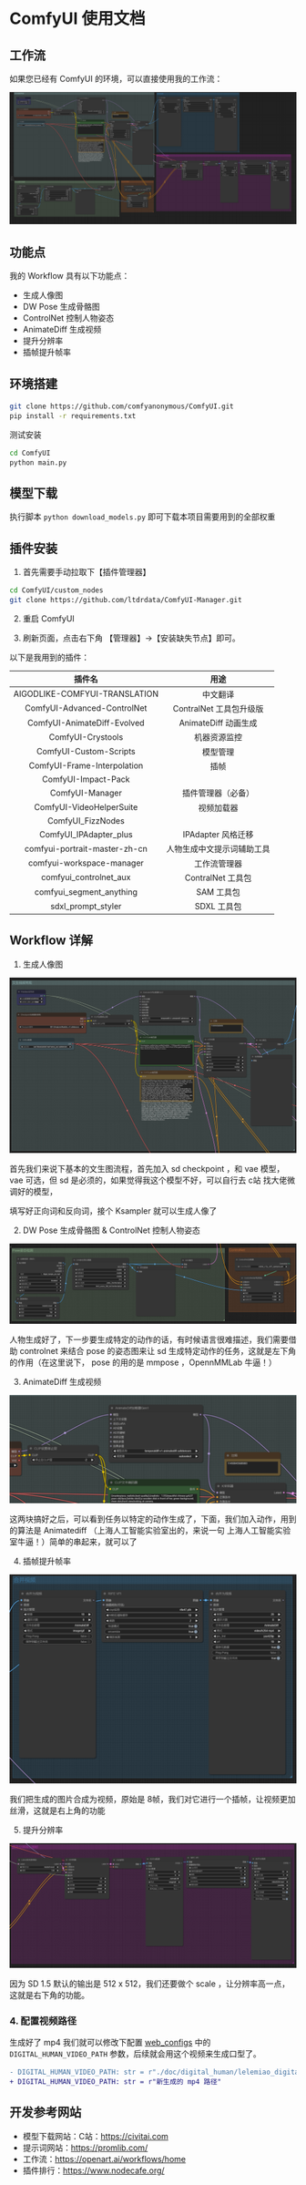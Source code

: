 # ComfyUI 使用文档

## 工作流

如果您已经有 ComfyUI 的环境，可以直接使用我的工作流：

<p align="center">
  <img src="./streamer-sales-lelemiao-workflow-v1.0.png" alt="Demo gif" >
</p>


## 功能点

我的 Workflow 具有以下功能点：

- 生成人像图
- DW Pose 生成骨骼图
- ControlNet 控制人物姿态
- AnimateDiff 生成视频
- 提升分辨率
- 插帧提升帧率

## 环境搭建

```bash
git clone https://github.com/comfyanonymous/ComfyUI.git
pip install -r requirements.txt
```

测试安装

```bash
cd ComfyUI
python main.py
```

## 模型下载

执行脚本 `python download_models.py` 即可下载本项目需要用到的全部权重

## 插件安装

1. 首先需要手动拉取下【插件管理器】

```bash
cd ComfyUI/custom_nodes
git clone https://github.com/ltdrdata/ComfyUI-Manager.git
```

2. 重启 ComfyUI

3. 刷新页面，点击右下角 【管理器】->【安装缺失节点】即可。

以下是我用到的插件：

|            插件名             |            用途            |
| :---------------------------: | :------------------------: |
| AIGODLIKE-COMFYUI-TRANSLATION |          中文翻译          |
|  ComfyUI-Advanced-ControlNet  |  ContralNet 工具包升级版   |
|  ComfyUI-AnimateDiff-Evolved  |    AnimateDiff 动画生成    |
|       ComfyUI-Crystools       |        机器资源监控        |
|    ComfyUI-Custom-Scripts     |          模型管理          |
|  ComfyUI-Frame-Interpolation  |            插帧            |
|      ComfyUI-Impact-Pack      |                            |
|        ComfyUI-Manager        |     插件管理器（必备）     |
|   ComfyUI-VideoHelperSuite    |         视频加载器         |
|       ComfyUI_FizzNodes       |                            |
|    ComfyUI_IPAdapter_plus     |     IPAdapter 风格迁移     |
| comfyui-portrait-master-zh-cn | 人物生成中文提示词辅助工具 |
|   comfyui-workspace-manager   |        工作流管理器        |
|    comfyui_controlnet_aux     |     ContralNet 工具包      |
|   comfyui_segment_anything    |         SAM 工具包         |
|      sdxl_prompt_styler       |        SDXL 工具包         |

## Workflow 详解

1. 生成人像图

<p align="center">
  <img src="./images/comfyui-1.png" alt="workflow" >
</p>

首先我们来说下基本的文生图流程，首先加入 sd checkpoint ，和 vae 模型，vae 可选，但 sd 是必须的，如果觉得我这个模型不好，可以自行去 c站 找大佬微调好的模型，

填写好正向词和反向词，接个 Ksampler 就可以生成人像了

2. DW Pose 生成骨骼图 & ControlNet 控制人物姿态

<p align="center">
  <img src="./images/comfyui-2.png" alt="workflow" >
</p>

人物生成好了，下一步要生成特定的动作的话，有时候语言很难描述，我们需要借助 controlnet 来结合  pose 的姿态图来让 sd 生成特定动作的任务，这就是左下角的作用（在这里说下， pose 的用的是 mmpose ，OpennMMLab 牛逼！）

3. AnimateDiff 生成视频

<p align="center">
  <img src="./images/comfyui-3.png" alt="workflow" >
</p>

这两块搞好之后，可以看到任务以特定的动作生成了，下面，我们加入动作，用到的算法是 Animatediff （上海人工智能实验室出的，来说一句 上海人工智能实验室牛逼！）简单的串起来，就可以了

4. 插帧提升帧率

<p align="center">
  <img src="./images/comfyui-4.png" alt="workflow" >
</p>

我们把生成的图片合成为视频，原始是 8帧，我们对它进行一个插帧，让视频更加丝滑，这就是右上角的功能

5. 提升分辨率

<p align="center">
  <img src="./images/comfyui-5.png" alt="workflow" >
</p>

因为 SD 1.5 默认的输出是 512 x 512，我们还要做个 scale ，让分辨率高一点，这就是右下角的功能。

### 4. 配置视频路径

生成好了 mp4 我们就可以修改下配置 [web_configs](../../utils/web_configs.py#L78) 中的 `DIGITAL_HUMAN_VIDEO_PATH` 参数，后续就会用这个视频来生成口型了。

```diff
- DIGITAL_HUMAN_VIDEO_PATH: str = r"./doc/digital_human/lelemiao_digital_human_video.mp4"
+ DIGITAL_HUMAN_VIDEO_PATH: str = r"新生成的 mp4 路径"
```


## 开发参考网站

- 模型下载网站：C站：https://civitai.com
- 提示词网站：https://promlib.com/
- 工作流：https://openart.ai/workflows/home
- 插件排行：https://www.nodecafe.org/
